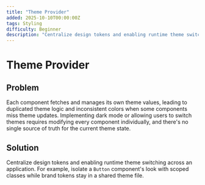 ```yaml
---
title: "Theme Provider"
added: 2025-10-10T00:00:00Z
tags: Styling
difficulty: Beginner
description: "Centralize design tokens and enabling runtime theme switching across an application."
---
```

# Theme Provider

## Problem

Each component fetches and manages its own theme values, leading to duplicated theme logic and inconsistent colors when some components miss theme updates. Implementing dark mode or allowing users to switch themes requires modifying every component individually, and there's no single source of truth for the current theme state.

## Solution

Centralize design tokens and enabling runtime theme switching across an application. For example, isolate a `Button` component's look with scoped classes while brand tokens stay in a shared theme file.
